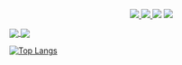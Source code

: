 <!--
### Hi there 👋
**hktalent/hktalent** is a ✨ _special_ ✨ repository because its `README.md` (this file) appears on your GitHub profile.

Here are some ideas to get you started:

- 🔭 I’m currently working on ...
- 🌱 I’m currently learning ...
- 👯 I’m looking to collaborate on ...
- 🤔 I’m looking for help with ...
- 💬 Ask me about ...
- 📫 How to reach me: ...
- 😄 Pronouns: ...
- ⚡ Fun fact: ...
-->
<p align="center">
  <a href="https://twitter.com/Hktalent3135773">
    <img src="https://img.shields.io/twitter/follow/Hktalent3135773?style=for-the-badge&label=%40hktalent&logo=twitter&logoColor=00AEFF&labelColor=black&color=7fff00">
  </a> <a href="https://www.linkedin.com/in/simonemargaritelli/">
    <img src="https://img.shields.io/badge/-simone%20margaritelli-blue?style=for-the-badge&logo=Linkedin&logoColor=00AEFF&labelColor=black&color=black">
  </a> <a href="mailto:Hktalent3135773@gmail.com"><img src="https://img.shields.io/badge/hktalent@gmail.com-0078D4?style=for-the-badge&logo=Microsoft-Outlook&logoColor=00AEFF&labelColor=black&color=black"></a> <a href="https://keybase.io/hktalent"><img src="https://img.shields.io/keybase/pgp/hktalent?style=for-the-badge&logoColor=00AEFF&labelColor=black&color=7fff00"></a>
</p>

<a href="https://github.com/hktalent">
  <img align="center" src="https://github-readme-stats.vercel.app/api?username=hktalent&count_private=true&show_icons=true&theme=chartreuse-dark" />
</a>
<a href="https://github.com/hktalent">
  <img align="center" src="https://github-readme-stats.vercel.app/api/top-langs/?username=hktalent&layout=compact&theme=chartreuse-dark&langs_count=8" />
</a>

[![Top Langs](https://profile-counter.glitch.me/hktalent/count.svg)](https://51pwn.com)
